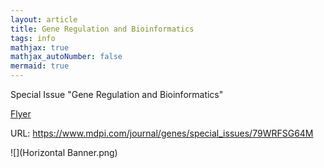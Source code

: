 ```yaml
---
layout: article
title: Gene Regulation and Bioinformatics
tags: info
mathjax: true
mathjax_autoNumber: false
mermaid: true
---
```


Special Issue "Gene Regulation and Bioinformatics"

[Flyer](Flyer.pdf)

URL: <https://www.mdpi.com/journal/genes/special_issues/79WRFSG64M>

![](Horizontal Banner.png)
